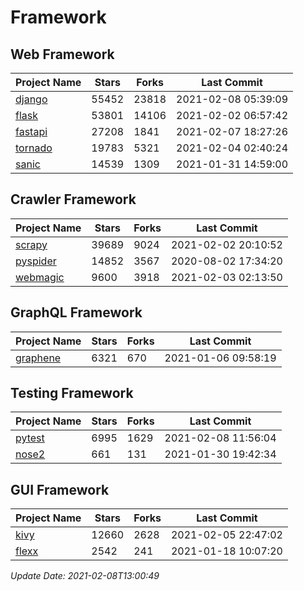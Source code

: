 # Framework

## Web Framework
| Project Name | Stars | Forks | Last Commit |
| ------------ | ----- | ----- | ----------- |
| [django](https://github.com/django/django) | 55452 | 23818 | 2021-02-08 05:39:09 |
| [flask](https://github.com/pallets/flask) | 53801 | 14106 | 2021-02-02 06:57:42 |
| [fastapi](https://github.com/tiangolo/fastapi) | 27208 | 1841 | 2021-02-07 18:27:26 |
| [tornado](https://github.com/tornadoweb/tornado) | 19783 | 5321 | 2021-02-04 02:40:24 |
| [sanic](https://github.com/sanic-org/sanic) | 14539 | 1309 | 2021-01-31 14:59:00 |

## Crawler Framework
| Project Name | Stars | Forks | Last Commit |
| ------------ | ----- | ----- | ----------- |
| [scrapy](https://github.com/scrapy/scrapy) | 39689 | 9024 | 2021-02-02 20:10:52 |
| [pyspider](https://github.com/binux/pyspider) | 14852 | 3567 | 2020-08-02 17:34:20 |
| [webmagic](https://github.com/code4craft/webmagic) | 9600 | 3918 | 2021-02-03 02:13:50 |

## GraphQL Framework
| Project Name | Stars | Forks | Last Commit |
| ------------ | ----- | ----- | ----------- |
| [graphene](https://github.com/graphql-python/graphene) | 6321 | 670 | 2021-01-06 09:58:19 |

## Testing Framework
| Project Name | Stars | Forks | Last Commit |
| ------------ | ----- | ----- | ----------- |
| [pytest](https://github.com/pytest-dev/pytest) | 6995 | 1629 | 2021-02-08 11:56:04 |
| [nose2](https://github.com/nose-devs/nose2) | 661 | 131 | 2021-01-30 19:42:34 |

## GUI Framework
| Project Name | Stars | Forks | Last Commit |
| ------------ | ----- | ----- | ----------- |
| [kivy](https://github.com/kivy/kivy) | 12660 | 2628 | 2021-02-05 22:47:02 |
| [flexx](https://github.com/flexxui/flexx) | 2542 | 241 | 2021-01-18 10:07:20 |

*Update Date: 2021-02-08T13:00:49*